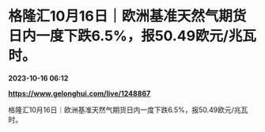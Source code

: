 # 格隆汇10月16日｜欧洲基准天然气期货日内一度下跌6.5%，报50.49欧元/兆瓦时。

**2023-10-16 06:12**

**https://www.gelonghui.com/live/1248867**

格隆汇10月16日｜欧洲基准天然气期货日内一度下跌6.5%，报50.49欧元/兆瓦时。